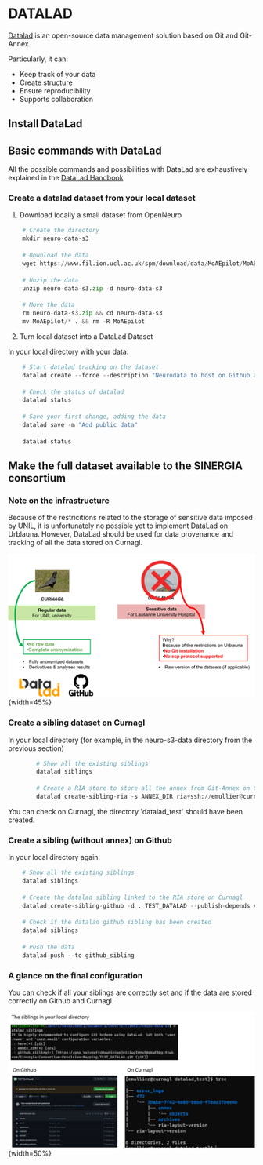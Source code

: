﻿



# DATALAD 


[Datalad](https://www.datalad.org/) is an open-source data management solution based on Git and Git-Annex.

Particularly, it can:
- Keep track of your data
- Create structure
- Ensure reproducibility
- Supports collaboration


## Install DataLad



## Basic commands with DataLad

All the possible commands and possibilities with DataLad are exhaustively explained in the [DataLad Handbook](https://handbook.datalad.org/en/latest/)


### Create a datalad dataset from your local dataset

1. Download  locally a small dataset from OpenNeuro

``` py
    # Create the directory
    mkdir neuro-data-s3

    # Download the data
    wget https://www.fil.ion.ucl.ac.uk/spm/download/data/MoAEpilot/MoAEpilot.bids.zip -O neuro-data-s3.zip

    # Unzip the data
    unzip neuro-data-s3.zip -d neuro-data-s3

    # Move the data
    rm neuro-data-s3.zip && cd neuro-data-s3 
    mv MoAEpilot/* . && rm -R MoAEpilot
```


2. Turn local dataset into a DataLad Dataset

In your local directory with your data:

``` py
    # Start datalad tracking on the dataset
    datalad create --force --description "Neurodata to host on Github and Curnagl"

    # Check the status of datalad
    datalad status

    # Save your first change, adding the data
    datalad save -m "Add public data"

    datalad status
```



## Make the full dataset available to the SINERGIA consortium


### Note on the infrastructure 

Because of the restricitions related to the storage of sensitive data imposed by UNIL, it is unfortunately no possible yet to implement DataLad on Urblauna.
However, DataLad should be used for data provenance and tracking of all the data stored on Curnagl. 

![unildat](img/UNILstorageSpecs.png){width=45%}

### Create a sibling dataset on Curnagl

In your local directory (for example, in the neuro-s3-data directory from the previous section)

``` py
        # Show all the existing siblings
        datalad siblings

        # Create a RIA store to store all the annex from Git-Annex on Curnagl
        datalad create-sibling-ria -s ANNEX_DIR ria+ssh://emullier@curnagl.dcsr.unil.ch:/work/PRTNR/CHUV/RADMED/phagmann/sinergia2norm/datalad_test --storage-sibling only
```

You can check on Curnagl, the directory 'datalad_test' should have been created. 


### Create a sibling (without annex) on Github

In your local directory again:

``` py
    # Show all the existing siblings
    datalad siblings

    # Create the datalad sibling linked to the RIA store on Curnagl
    datalad create-sibling-github -d . TEST_DATALAD --publish-depends ANNEX_DIR -s github_sibling --credential your_github_token --github-organization sinergia-consortium-precision-mapping

    # Check if the datalad github sibling has been created
    datalad siblings

    # Push the data
    datalad push --to github_sibling
```


### A glance on the final configuration

You can check if all your siblings are correctly set and if the data are stored correctly on Github and Curnagl.

![dataladfinal](img/FinalViewDataladCurnagl.png){width=50%}






